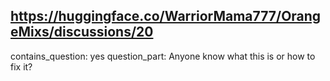 ## https://huggingface.co/WarriorMama777/OrangeMixs/discussions/20

contains_question: yes
question_part: Anyone know what this is or how to fix it?